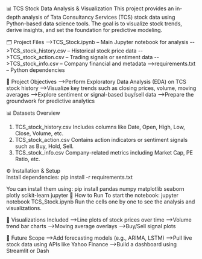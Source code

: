 📊 TCS Stock Data Analysis & Visualization
This project provides an in-depth analysis of Tata Consultancy Services (TCS) stock data using Python-based data science tools. The goal is to visualize stock trends, derive insights, and set the foundation for predictive modeling.

🗂️ Project Files
  -->TCS_Stock.ipynb – Main Jupyter notebook for analysis
  -->TCS_stock_history.csv – Historical stock price data
  -->TCS_stock_action.csv – Trading signals or sentiment data
  -->TCS_stock_info.csv – Company financial and metadata
  -->requirements.txt – Python dependencies

🎯 Project Objectives
  -->Perform Exploratory Data Analysis (EDA) on TCS stock history
  -->Visualize key trends such as closing prices, volume, moving averages
  -->Explore sentiment or signal-based buy/sell data
  -->Prepare the groundwork for predictive analytics

📊 Datasets Overview
  1. TCS_stock_history.csv
      Includes columns like Date, Open, High, Low, Close, Volume, etc.
  2. TCS_stock_action.csv
      Contains action indicators or sentiment signals such as Buy, Hold, Sell.
  3. TCS_stock_info.csv
      Company-related metrics including Market Cap, PE Ratio, etc.

⚙️ Installation & Setup                           
Install dependencies:
    pip install -r requirements.txt

You can install them using:
             pip install pandas numpy matplotlib seaborn plotly scikit-learn jupyter
🚀 How to Run
To start the notebook:
     jupyter notebook TCS_Stock.ipynb
     Run the cells one by one to see the analysis and visualizations.

📌 Visualizations Included
  -->Line plots of stock prices over time
  -->Volume trend bar charts
  -->Moving average overlays
  -->Buy/Sell signal plots

🔮 Future Scope
   -->Add forecasting models (e.g., ARIMA, LSTM)
   -->Pull live stock data using APIs like Yahoo Finance
   -->Build a dashboard using Streamlit or Dash

